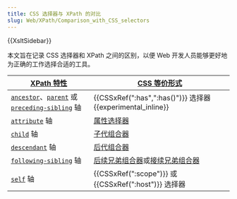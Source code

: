```yaml
---
title: CSS 选择器与 XPath 的对比
slug: Web/XPath/Comparison_with_CSS_selectors
---
```


{{XsltSidebar}}

本文旨在记录 CSS 选择器和 XPath 之间的区别，以便 Web 开发人员能够更好地为正确的工作选择合适的工具。

| [XPath 特性](/zh-CN/docs/Web/XPath)                                                                                                                                        | [CSS 等价形式](/zh-CN/docs/Web/CSS/CSS_selectors)                                                                                  |
| -------------------------------------------------------------------------------------------------------------------------------------------------------------------------- | ---------------------------------------------------------------------------------------------------------------------------------- |
| [`ancestor`](/zh-CN/docs/Web/XPath/Axes#ancestor)、[`parent`](/zh-CN/docs/Web/XPath/Axes#parent) 或 [`preceding-sibling`](/zh-CN/docs/Web/XPath/Axes#preceding-sibling) 轴 | {{CSSxRef(":has",":has()")}} 选择器 {{experimental_inline}}                                                                        |
| [`attribute`](/zh-CN/docs/Web/XPath/Axes#ancestor) 轴                                                                                                                      | [属性选择器](/zh-CN/docs/Web/CSS/Attribute_selectors)                                                                              |
| [`child`](/zh-CN/docs/Web/XPath/Axes#child) 轴                                                                                                                             | [子代组合器](/zh-CN/docs/Web/CSS/Child_combinator)                                                                                 |
| [`descendant`](/zh-CN/docs/Web/XPath/Axes#descendant) 轴                                                                                                                   | [后代组合器](/zh-CN/docs/Web/CSS/Descendant_combinator)                                                                            |
| [`following-sibling`](/zh-CN/docs/Web/XPath/Axes#following-sibling) 轴                                                                                                     | [后续兄弟组合器](/zh-CN/docs/Web/CSS/Subsequent-sibling_combinator)或[接续兄弟组合器](/zh-CN/docs/Web/CSS/Next-sibling_combinator) |
| [`self`](/zh-CN/docs/Web/XPath/Axes#self) 轴                                                                                                                               | {{CSSxRef(":scope")}} 或 {{CSSxRef(":host")}} 选择器                                                                               |
